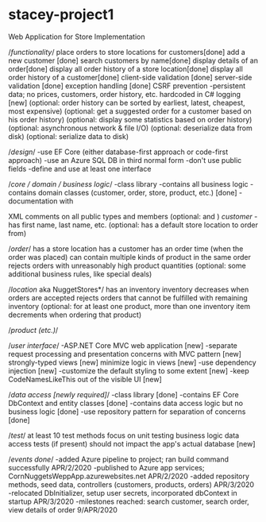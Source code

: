 # stacey-project1
Web Application for Store Implementation

/*functionality*/
place orders to store locations for customers[done]
add a new customer [done]
search customers by name[done]
display details of an order[done]
display all order history of a store location[done]
display all order history of a customer[done]
client-side validation [done]
server-side validation [done]
exception handling [done]
CSRF prevention
-persistent data; no prices, customers, order history, etc. hardcoded in C#
logging [new]
(optional: order history can be sorted by earliest, latest, cheapest, most expensive)
(optional: get a suggested order for a customer based on his order history)
(optional: display some statistics based on order history)
(optional: asynchronous network & file I/O)
(optional: deserialize data from disk)
(optional: serialize data to disk)

/*design*/
-use EF Core (either database-first approach or code-first approach)
-use an Azure SQL DB in third normal form
-don't use public fields
-define and use at least one interface

/*core / domain / business logic*/
-class library
-contains all business logic
-contains domain classes (customer, order, store, product, etc.) [done]
-documentation with <summary> XML comments on all public types and members (optional: <params> and <return>)
*customer*
-has first name, last name, etc.
(optional: has a default store location to order from)

/*order*/
has a store location
has a customer
has an order time (when the order was placed)
can contain multiple kinds of product in the same order
rejects orders with unreasonably high product quantities
(optional: some additional business rules, like special deals)

/*location* aka NuggetStores*/
has an inventory
inventory decreases when orders are accepted
rejects orders that cannot be fulfilled with remaining inventory
(optional: for at least one product, more than one inventory item decrements when ordering that product)

/*product (etc.)*/

/*user interface*/
-ASP.NET Core MVC web application [new]
-separate request processing and presentation concerns with MVC pattern [new]
strongly-typed views [new]
minimize logic in views [new]
-use dependency injection [new]
-customize the default styling to some extent [new]
-keep CodeNamesLikeThis out of the visible UI [new]

/*data access [newly required]*/
-class library [done]
-contains EF Core DbContext and entity classes [done]
-contains data access logic but no business logic [done]
-use repository pattern for separation of concerns [done]

/*test*/
at least 10 test methods
focus on unit testing business logic
data access tests (if present) should not impact the app's actual database [new]


/*events done*/
-added Azure pipeline to project; ran build command successfully APR/2/2020
-published to Azure app services; CornNuggetsWeppApp.azurewebsites.net APR/2/2020
-added repository methods, seed data, controllers (customers, products, orders) APR/3/2020
-relocated DbInitializer, setup user secrets, incorporated dbContext in startup APR/3/2020
-milestones reached: search customer, search order, view details of order 9/APR/2020
